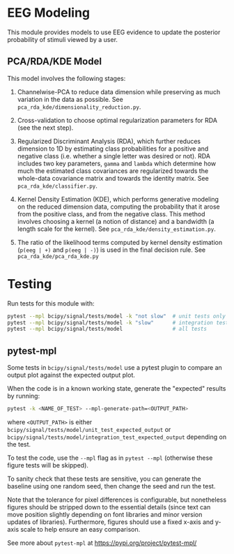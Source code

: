 # EEG Modeling

This module provides models to use EEG evidence to update the posterior probability of stimuli viewed by a user. 

## PCA/RDA/KDE Model

This model involves the following stages:

1. Channelwise-PCA to reduce data dimension while preserving as much variation in the data as possible. See `pca_rda_kde/dimensionality_reduction.py`.

2. Cross-validation to choose optimal regularization parameters for RDA (see the next step).

3. Regularized Discriminant Analysis (RDA), which further reduces dimension to 1D by estimating class probabilities for a positive and negative class (i.e. whether a single letter was desired or not). RDA includes two key parameters, `gamma` and `lambda` which determine how much the estimated class covariances are regularized towards the whole-data covariance matrix and towards the identity matrix. See `pca_rda_kde/classifier.py`.

4. Kernel Density Estimation (KDE), which performs generative modeling on the reduced dimension data, computing the probability that it arose from the positive class, and from the negative class. This method involves choosing a kernel (a notion of distance) and a bandwidth (a length scale for the kernel). See `pca_rda_kde/density_estimation.py`.

5. The ratio of the likelihood terms computed by kernel density estimation (`p(eeg | +)` and `p(eeg | -)`) is used in the final decision rule. See `pca_rda_kde/pca_rda_kde.py`

# Testing

Run tests for this module with:
```bash
pytest --mpl bcipy/signal/tests/model -k "not slow"  # unit tests only
pytest --mpl bcipy/signal/tests/model -k "slow"      # integration tests only
pytest --mpl bcipy/signal/tests/model                # all tests
```

## pytest-mpl

Some tests in `bcipy/signal/tests/model` use a pytest plugin to compare an output plot against the expected output plot.

When the code is in a known working state, generate the "expected" results by running: 

```bash
pytest -k <NAME_OF_TEST> --mpl-generate-path=<OUTPUT_PATH>
```

where `<OUTPUT_PATH>` is either `bcipy/signal/tests/model/unit_test_expected_output` or `bcipy/signal/tests/model/integration_test_expected_output` depending on the test.

To test the code, use the `--mpl` flag as in `pytest --mpl` (otherwise these figure tests will be skipped).

To sanity check that these tests are sensitive, you can generate the baseline using one random seed, then change the seed and run the test.

Note that the tolerance for pixel differences is configurable, but nonetheless figures should be stripped down to the essential details (since text can move position slightly depending on font libraries and minor version updates of libraries). Furthermore, figures should use a fixed x-axis and y-axis scale to help ensure an easy comparison.

See more about `pytest-mpl` at https://pypi.org/project/pytest-mpl/
